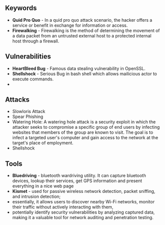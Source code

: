 ## Keywords
- **Quid Pro Quo** - In a quid pro quo attack scenario, the hacker offers a service or benefit in exchange for information or access.
- **Firewalking** - Firewalking is the method of determining the movement of a data packet from an untrusted external host to a protected internal host through a firewall.

## Vulnerabilities
- **HeartBleed Bug** - Famous data stealing vulnerability in OpenSSL.
- **Shellshock** - Serious Bug in bash shell which allows mailicious actor to execute commands.
- 


## Attacks
- Slowloris Attack
- Spear Phishing
- Watering Hole: A watering hole attack is a security exploit in which the attacker seeks to compromise a specific group of end users by infecting websites that members of the group are known to visit. The goal is to infect a targeted user's computer and gain access to the network at the target's place of employment. 
- Shellshock


## Tools
- **Bluedriving** - bluetooth wardriving utility. It can capture bluetooth devices, lookup their services, get GPS information and present everything in a nice web page
- **Kismet** - used for passive wireless network detection, packet sniffing, and intrusion detection;
- essentially, it allows users to discover nearby Wi-Fi networks, monitor their traffic without actively interacting with them,
- potentially identify security vulnerabilities by analyzing captured data, making it a valuable tool for network auditing and penetration testing.
